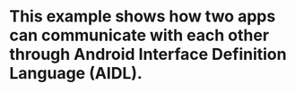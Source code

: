 # This example shows how two apps can communicate with each other through Android Interface Definition Language (AIDL).
